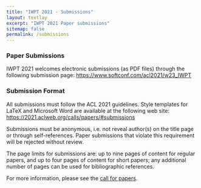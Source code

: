```yaml
---
title: "IWPT 2021 - Submissions"
layout: textlay
excerpt: "IWPT 2021 Paper submissions"
sitemap: false
permalink: /submissions
---
```


### Paper Submissions

IWPT 2021 welcomes electronic submissions (as PDF files) through the following submission page:
<https://www.softconf.com/acl2021/w23_IWPT>

### Submission Format

All submissions must follow the ACL 2021 guidelines. Style templates for LaTeX and Microsoft Word are available at the following web site:
https://2021.aclweb.org/calls/papers/#submissions

Submissions must be anonymous, i.e. not reveal author(s) on the title page or through self-references. Paper submissions that violate this requirement will be rejected without review.

The page limits for submissions are: up to nine pages of content for regular papers, and up to four pages of content for short papers; any additional number of pages can be used for bibliographic references.

For more information, please see the [call for papers](/iwpt2021/cfp).

&nbsp; 

&nbsp; 

&nbsp; 

&nbsp; 

&nbsp; 

&nbsp; 

&nbsp; 

&nbsp; 

&nbsp; 

&nbsp; 

&nbsp; 

&nbsp; 

&nbsp; 

&nbsp; 
